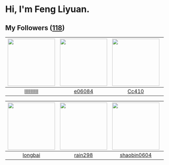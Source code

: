 # Hi, I'm Feng Liyuan.

## My Followers ([118](https://github.com/SunRunAway?tab=followers))

| <img src="https://avatars.githubusercontent.com/u/16208288?v=4" width="150" height="150" /> | <img src="https://avatars.githubusercontent.com/u/24450527?v=4" width="150" height="150" /> | <img src="https://avatars.githubusercontent.com/u/37112567?v=4" width="150" height="150" /> | <img src="https://avatars.githubusercontent.com/u/10694566?v=4" width="150" height="150" /> |
| :-----------------------------------------------------------------------------------------: | :-----------------------------------------------------------------------------------------: | :-----------------------------------------------------------------------------------------: | :-----------------------------------------------------------------------------------------: |
|                        [llllIIIllll](https://github.com/llllIIIllll)                        |                             [e06084](https://github.com/e06084)                             |                              [Cc410](https://github.com/Cc410)                              |                         [zhuboshuai](https://github.com/zhuboshuai)                         |

| <img src="https://avatars.githubusercontent.com/u/1204301?v=4" width="150" height="150" /> | <img src="https://avatars.githubusercontent.com/u/20725525?v=4" width="150" height="150" /> | <img src="https://avatars.githubusercontent.com/u/10383?v=4" width="150" height="150" /> | <img src="https://avatars.githubusercontent.com/u/1171686?v=4" width="150" height="150" /> |
| :----------------------------------------------------------------------------------------: | :-----------------------------------------------------------------------------------------: | :--------------------------------------------------------------------------------------: | :----------------------------------------------------------------------------------------: |
|                            [longbai](https://github.com/longbai)                           |                            [rain298](https://github.com/rain298)                            |                       [shaobin0604](https://github.com/shaobin0604)                      |                            [wangtuo](https://github.com/wangtuo)                           |